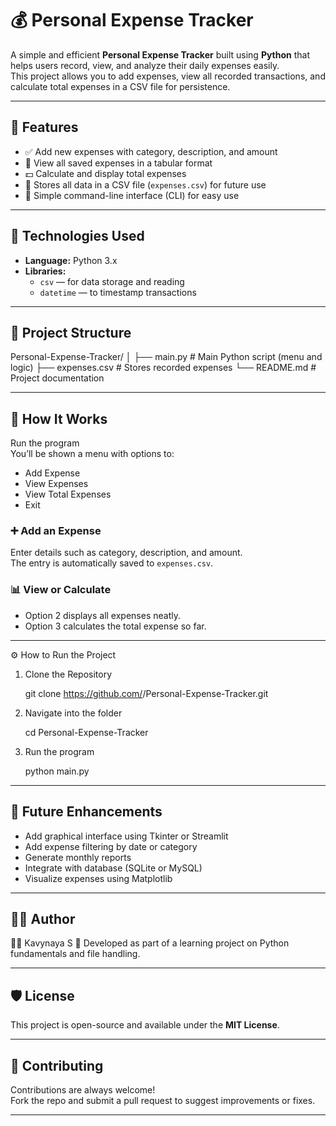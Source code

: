 # 💰 Personal Expense Tracker

A simple and efficient **Personal Expense Tracker** built using **Python** that helps users record, view, and analyze their daily expenses easily.  
This project allows you to add expenses, view all recorded transactions, and calculate total expenses in a CSV file for persistence.

---

## 🚀 Features

- ✅ Add new expenses with category, description, and amount  
- 📄 View all saved expenses in a tabular format  
- 💵 Calculate and display total expenses  
- 💾 Stores all data in a CSV file (`expenses.csv`) for future use  
- 🧠 Simple command-line interface (CLI) for easy use  

---

## 🧰 Technologies Used

- **Language:** Python 3.x  
- **Libraries:**  
  - `csv` — for data storage and reading  
  - `datetime` — to timestamp transactions  

---

## 📁 Project Structure

Personal-Expense-Tracker/
│
├── main.py # Main Python script (menu and logic)
├── expenses.csv # Stores recorded expenses
└── README.md # Project documentation

---

## 🧠 How It Works

Run the program  
You’ll be shown a menu with options to:

- Add Expense  
- View Expenses  
- View Total Expenses  
- Exit  

### ➕ Add an Expense
Enter details such as category, description, and amount.  
The entry is automatically saved to `expenses.csv`.

### 📊 View or Calculate
- Option 2 displays all expenses neatly.  
- Option 3 calculates the total expense so far.

---

⚙️ How to Run the Project

1. Clone the Repository

   git clone https://github.com/<your-username>/Personal-Expense-Tracker.git

2. Navigate into the folder

   cd Personal-Expense-Tracker
  
3. Run the program

   python main.py

---

## 🔮 Future Enhancements

- Add graphical interface using Tkinter or Streamlit  
- Add expense filtering by date or category  
- Generate monthly reports  
- Integrate with database (SQLite or MySQL)  
- Visualize expenses using Matplotlib  

---

## 👩‍💻 Author

👩‍💻 Kavynaya S 
📘 Developed as part of a learning project on Python fundamentals and file handling.

---

## 🛡️ License

This project is open-source and available under the **MIT License**.

---

## 🤝 Contributing

Contributions are always welcome!  
Fork the repo and submit a pull request to suggest improvements or fixes.

---
